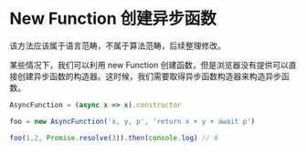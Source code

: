 # New Function 创建异步函数

该方法应该属于语言范畴，不属于算法范畴，后续整理修改。

某些情况下，我们可以利用 new Function 创建函数，但是浏览器没有提供可以直接创建异步函数的构造器。这时候，我们需要取得异步函数构造器来构造异步函数。

```ts
AsyncFunction = (async x => x).constructor

foo = new AsyncFunction('x, y, p', 'return x + y + await p')

foo(1,2, Promise.resolve(3)).then(console.log) // 6
```